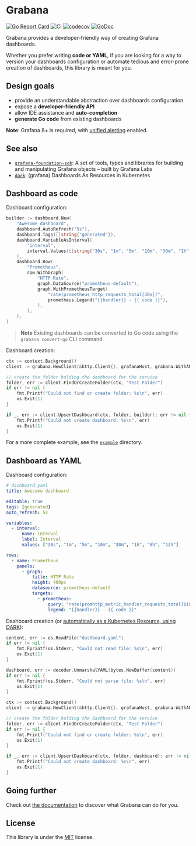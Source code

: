 # Grabana

[![Go Report Card](https://goreportcard.com/badge/github.com/lueurxax/grabana)](https://goreportcard.com/report/github.com/lueurxax/grabana) ![CI](https://github.com/lueurxax/grabana/workflows/CI/badge.svg) [![codecov](https://codecov.io/gh/K-Phoen/grabana/branch/master/graph/badge.svg)](https://codecov.io/gh/K-Phoen/grabana) [![GoDoc](https://godoc.org/github.com/lueurxax/grabana?status.svg)](https://godoc.org/github.com/lueurxax/grabana)

Grabana provides a developer-friendly way of creating Grafana dashboards.

Whether you prefer writing **code or YAML**, if you are looking for a way to
version your dashboards configuration or automate tedious and error-prone
creation of dashboards, this library is meant for you.

## Design goals

* provide an understandable abstraction over dashboards configuration
* expose a **developer-friendly API**
* allow IDE assistance and **auto-completion**
* **generate Go code** from existing dashboards

**Note**: Grafana 8+ is required, with [unified alerting](https://grafana.com/blog/2021/06/14/the-new-unified-alerting-system-for-grafana-everything-you-need-to-know/) enabled.

## See also

* [`grafana-foundation-sdk`](https://github.com/grafana/grafana-foundation-sdk): A set of tools, types and libraries for building and manipulating Grafana objects – built by Grafana Labs
* [`dark`](https://github.com/K-Phoen/dark): (grafana) Dashboards As Resources in Kubernetes

## Dashboard as code

Dashboard configuration:

```go
builder := dashboard.New(
    "Awesome dashboard",
    dashboard.AutoRefresh("5s"),
    dashboard.Tags([]string{"generated"}),
    dashboard.VariableAsInterval(
        "interval",
        interval.Values([]string{"30s", "1m", "5m", "10m", "30m", "1h", "6h", "12h"}),
    ),
    dashboard.Row(
        "Prometheus",
        row.WithGraph(
            "HTTP Rate",
            graph.DataSource("prometheus-default"),
            graph.WithPrometheusTarget(
                "rate(prometheus_http_requests_total[30s])",
                prometheus.Legend("{{handler}} - {{ code }}"),
            ),
        ),
    ),
)
```

> **Note**
> Existing dashboards can be converted to Go code using the `grabana convert-go` CLI command.

Dashboard creation:

```go
ctx := context.Background()
client := grabana.NewClient(&http.Client{}, grafanaHost, grabana.WithAPIToken("such secret, much wow"))

// create the folder holding the dashboard for the service
folder, err := client.FindOrCreateFolder(ctx, "Test Folder")
if err != nil {
    fmt.Printf("Could not find or create folder: %s\n", err)
    os.Exit(1)
}

if _, err := client.UpsertDashboard(ctx, folder, builder); err != nil {
    fmt.Printf("Could not create dashboard: %s\n", err)
    os.Exit(1)
}
```

For a more complete example, see the [`example`](cmd/builder-example/) directory.

## Dashboard as YAML

Dashboard configuration:

```yaml
# dashboard.yaml
title: Awesome dashboard

editable: true
tags: [generated]
auto_refresh: 5s

variables:
  - interval:
      name: interval
      label: Interval
      values: ["30s", "1m", "5m", "10m", "30m", "1h", "6h", "12h"]

rows:
  - name: Prometheus
    panels:
      - graph:
          title: HTTP Rate
          height: 400px
          datasource: prometheus-default
          targets:
            - prometheus:
                query: "rate(promhttp_metric_handler_requests_total[$interval])"
                legend: "{{handler}} - {{ code }}"
```

Dashboard creation (or [automatically as a Kubernetes Resource, using DARK](https://github.com/K-Phoen/dark)):

```go
content, err := os.ReadFile("dashboard.yaml")
if err != nil {
    fmt.Fprintf(os.Stderr, "Could not read file: %s\n", err)
    os.Exit(1)
}

dashboard, err := decoder.UnmarshalYAML(bytes.NewBuffer(content))
if err != nil {
    fmt.Fprintf(os.Stderr, "Could not parse file: %s\n", err)
    os.Exit(1)
}

ctx := context.Background()
client := grabana.NewClient(&http.Client{}, grafanaHost, grabana.WithAPIToken("such secret, much wow"))

// create the folder holding the dashboard for the service
folder, err := client.FindOrCreateFolder(ctx, "Test Folder")
if err != nil {
    fmt.Printf("Could not find or create folder: %s\n", err)
    os.Exit(1)
}

if _, err := client.UpsertDashboard(ctx, folder, dashboard); err != nil {
    fmt.Printf("Could not create dashboard: %s\n", err)
    os.Exit(1)
}
```

## Going further

Check out [the documentation](doc/index.md) to discover what Grabana can do for
you.


## License

This library is under the [MIT](LICENSE) license.
